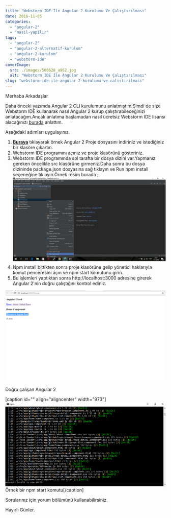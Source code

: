 ```yaml
---
title: "Webstorm IDE İle Angular 2 Kurulumu Ve Çalıştırılması"
date: 2016-11-05
categories: 
  - "angular-2"
  - "nasil-yapilir"
tags: 
  - "angular-2"
  - "angular-2-alternatif-kurulum"
  - "angular-2-kurulum"
  - "webstorm-ide"
coverImage:
  src: ./images/500628_a962.jpg
  alt: "Webstorm IDE İle Angular 2 Kurulumu Ve Çalıştırılması"
slug: "webstorm-ide-ile-angular-2-kurulumu-ve-calistirilmasi"
---
```


Merhaba Arkadaşlar

Daha önceki yazımda Angular 2 CLI kurulumunu anlatmıştım.Şimdi de size Webstorm IDE kullanarak nasıl Angular 2 kurup çalıştırabileceğinizi anlatacağım.Ancak anlatıma başlamadan nasıl ücretsiz Webstorm IDE lisansı alacağınızı [burada](http://www.emrekarakaya.com.tr/jetbrains-ogrenci-ve-ogretmen-icin-ucretsiz-lisans/) anlattım.

Aşağıdaki adımları uygulayınız.

1. **[Buraya](https://github.com/angular/angular2-seed/archive/master.zip)** tıklayarak örnek Angular 2 Proje dosyasını indiriniz ve istediğiniz bir klasöre çıkartın.
2. Webstorm IDE programını açınız ve proje klasörünü gösteriniz.
3. Webstorm IDE programında sol tarafta bir dosya dizini var.Yapmanız gereken öncelikle src klasörüne girmeniz.Daha sonra bu dosya dizininde package.json dosyasına sağ tıklayın ve Run npm install seçeneğine tıklayın.Örnek resim burada ; ![ad](images/jBkBv9.png)
4. Npm install bittikten sonra proje klasörüne gelip yönetici haklarıyla komut penceresini açın ve npm start komutunu girin.
5. Bu işlemleri yaptıktan sonra http://localhost:3000 adresine girerek Angular 2'nin doğru çalıştığını kontrol ediniz.

![Doğru çalışan Angular2](images/B8p8v9.png)

Doğru çalışan Angular 2

\[caption id="" align="aligncenter" width="973"\]![Örnek bir npm start komutu](images/ZYbYMA.png) Örnek bir npm start komutu\[/caption\]

Sorularınız için yorum bölümünü kullanabilirsiniz.

Hayırlı Günler.
